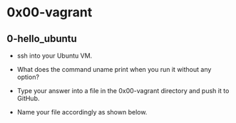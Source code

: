 # 0x00-vagrant

## 0-hello_ubuntu

* ssh into your Ubuntu VM. 

* What does the command uname print when you run it without any option?

* Type your answer into a file in the 0x00-vagrant directory and push it to GitHub. 

* Name your file accordingly as shown below.
